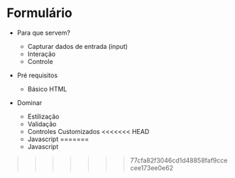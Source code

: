 
 # Formulário
   - Para que servem?
     - Capturar dados de entrada (input)
     - Interação
     - Controle

   - Pré requisitos
     - Básico HTML

   - Dominar
     - Estilização
     - Validação
     - Controles Customizados
<<<<<<< HEAD
     - Javascript
=======
     - Javascript
>>>>>>> 77cfa82f3046cd1d48858faf9ccecee173ee0e62
